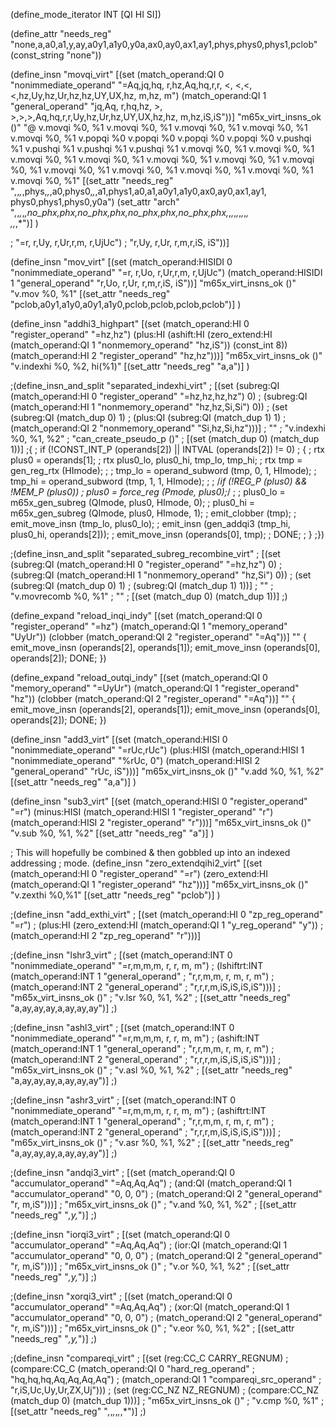 (define_mode_iterator INT [QI HI SI])

(define_attr "needs_reg"
  "none,a,a0,a1,y,ay,a0y1,a1y0,y0a,ax0,ay0,ax1,ay1,phys,phys0,phys1,pclob"
  (const_string "none"))

(define_insn "movqi_virt"
  [(set (match_operand:QI 0 "nonimmediate_operand"
  "=Aq,jq,hq, r,hz,Aq,hq,r,r, <, <,<,<,hz,Uy,hz,Ur,hz,hz,UY,UX,hz, m,hz, m")
        (match_operand:QI 1 "general_operand"
   "jq,Aq, r,hq,hz, >, >,>,>,Aq,hq,r,r,Uy,hz,Ur,hz,UY,UX,hz,hz, m,hz,iS,iS"))]
  "m65x_virt_insns_ok ()"
  "@
  v.movqi %0, %1
  v.movqi %0, %1
  v.movqi %0, %1
  v.movqi %0, %1
  v.movqi %0, %1
  v.popqi %0
  v.popqi %0
  v.popqi %0
  v.popqi %0
  v.pushqi %1
  v.pushqi %1
  v.pushqi %1
  v.pushqi %1
  v.movqi %0, %1
  v.movqi %0, %1
  v.movqi %0, %1
  v.movqi %0, %1
  v.movqi %0, %1
  v.movqi %0, %1
  v.movqi %0, %1
  v.movqi %0, %1
  v.movqi %0, %1
  v.movqi %0, %1
  v.movqi %0, %1
  v.movqi %0, %1"
  [(set_attr "needs_reg"
     "*,*,*,*,phys,*,*,a0,phys0,*,*,a1,phys1,a0,a1,a0y1,a1y0,ax0,ay0,ax1,ay1,\
      phys0,phys1,phys0,y0a")
   (set_attr "arch"
     "*,*,*,*,*,no_phx,phx,no_phx,phx,no_phx,phx,no_phx,phx,*,*,*,*,*,*,*,*,\
      *,*,*,*")]
)

;                                            "=r, r,Uy, r,Ur,r,m, r,UjUc")
;                                             "r,Uy, r,Ur, r,m,r,iS,  iS"))]

(define_insn "mov<mode>_virt"
  [(set (match_operand:HISIDI 0 "nonimmediate_operand"
                                            "=r, r,Uo, r,Ur,r,m, r,UjUc")
        (match_operand:HISIDI 1 "general_operand"
                                             "r,Uo, r,Ur, r,m,r,iS,  iS"))]
  "m65x_virt_insns_ok ()"
  "v.mov<mode> %0, %1"
  [(set_attr "needs_reg" "pclob,a0y1,a1y0,a0y1,a1y0,pclob,pclob,pclob,pclob")]
)

(define_insn "addhi3_highpart"
  [(set (match_operand:HI 0 "register_operand"                  "=hz,hz")
        (plus:HI (ashift:HI
                   (zero_extend:HI
                     (match_operand:QI 1 "nonmemory_operand"     "hz,iS"))
                   (const_int 8))
                 (match_operand:HI 2 "register_operand"          "hz,hz")))]
  "m65x_virt_insns_ok ()"
  "v.indexhi %0, %2, hi(%1)"
  [(set_attr "needs_reg" "a,a")]
)

;(define_insn_and_split "separated_indexhi_virt"
;  [(set (subreg:QI (match_operand:HI 0 "register_operand" "=hz,hz,hz,hz") 0)
;        (subreg:QI (match_operand:HI 1 "nonmemory_operand" "hz,hz,Si,Si") 0))
;   (set (subreg:QI (match_dup 0) 1)
;        (plus:QI (subreg:QI (match_dup 1) 1)
;                 (match_operand:QI 2 "nonmemory_operand"   "Si,hz,Si,hz")))]
;  ""
;  "v.indexhi %0, %1, %2"
;  "can_create_pseudo_p ()"
;  [(set (match_dup 0) (match_dup 1))]
;{
;  if (!CONST_INT_P (operands[2]) || INTVAL (operands[2]) != 0)
;    {
;      rtx plus0 = operands[1];
;      rtx plus0_lo, plus0_hi, tmp_lo, tmp_hi;
;      rtx tmp = gen_reg_rtx (HImode);
;
;      tmp_lo = operand_subword (tmp, 0, 1, HImode);
;      tmp_hi = operand_subword (tmp, 1, 1, HImode);
;
;      /*if (!REG_P (plus0) && !MEM_P (plus0))
;        plus0 = force_reg (Pmode, plus0);*/
;
;      plus0_lo = m65x_gen_subreg (QImode, plus0, HImode, 0);
;      plus0_hi = m65x_gen_subreg (QImode, plus0, HImode, 1);
;      emit_clobber (tmp);
;      emit_move_insn (tmp_lo, plus0_lo);
;      emit_insn (gen_addqi3 (tmp_hi, plus0_hi, operands[2]));
;      emit_move_insn (operands[0], tmp);
;      DONE;
;    }
;})

;(define_insn_and_split "separated_subreg_recombine_virt"
;  [(set (subreg:QI (match_operand:HI 0 "register_operand" "=hz,hz") 0)
;        (subreg:QI (match_operand:HI 1 "nonmemory_operand" "hz,Si") 0))
;   (set (subreg:QI (match_dup 0) 1)
;        (subreg:QI (match_dup 1) 1))]
;  ""
;  "v.movrecomb %0, %1"
;  ""
;  [(set (match_dup 0) (match_dup 1))]
;)

(define_expand "reload_inqi_indy"
  [(set (match_operand:QI 0 "register_operand" "=hz")
        (match_operand:QI 1 "memory_operand"    "UyUr"))
   (clobber (match_operand:QI 2 "register_operand" "=Aq"))]
  ""
{
  emit_move_insn (operands[2], operands[1]);
  emit_move_insn (operands[0], operands[2]);
  DONE;
})

(define_expand "reload_outqi_indy"
  [(set (match_operand:QI 0 "memory_operand"     "=UyUr")
        (match_operand:QI 1 "register_operand"      "hz"))
   (clobber (match_operand:QI 2 "register_operand" "=Aq"))]
  ""
{
  emit_move_insn (operands[2], operands[1]);
  emit_move_insn (operands[0], operands[2]);
  DONE;
})

(define_insn "add<mode>3_virt"
  [(set (match_operand:HISI 0 "nonimmediate_operand"            "=rUc,rUc")
        (plus:HISI (match_operand:HISI 1 "nonimmediate_operand" "%rUc,  0")
                   (match_operand:HISI 2 "general_operand"       "rUc, iS")))]
  "m65x_virt_insns_ok ()"
  "v.add<mode> %0, %1, %2"
  [(set_attr "needs_reg" "a,a")]
)

(define_insn "sub<mode>3_virt"
  [(set (match_operand:HISI 0 "register_operand"            "=r")
        (minus:HISI (match_operand:HISI 1 "register_operand" "r")
                    (match_operand:HISI 2 "register_operand" "r")))]
  "m65x_virt_insns_ok ()"
  "v.sub<mode> %0, %1, %2"
  [(set_attr "needs_reg" "a")]
)

; This will hopefully be combined & then gobbled up into an indexed addressing
; mode.
(define_insn "zero_extendqihi2_virt"
  [(set (match_operand:HI 0 "register_operand"                "=r")
        (zero_extend:HI (match_operand:QI 1 "register_operand" "hz")))]
  "m65x_virt_insns_ok ()"
  "v.zexthi %0,%1"
  [(set_attr "needs_reg" "pclob")]
)

;(define_insn "add_exthi_virt"
;  [(set (match_operand:HI 0 "zp_reg_operand" "=r")
;        (plus:HI (zero_extend:HI (match_operand:QI 1 "y_reg_operand" "y"))
;                 (match_operand:HI 2 "zp_reg_operand" "r")))]

;(define_insn "lshr<mode>3_virt"
;  [(set (match_operand:INT 0 "nonimmediate_operand"  "=r,m,m,m, r, r, m, m")
;        (lshiftrt:INT (match_operand:INT 1 "general_operand"
;                                                      "r,r,m,m, r, m, r, m")
;                      (match_operand:INT 2 "general_operand"
;                                                      "r,r,r,m,iS,iS,iS,iS")))]
;  "m65x_virt_insns_ok ()"
;  "v.lsr<mode> %0, %1, %2"
;  [(set_attr "needs_reg" "a,ay,ay,ay,a,ay,ay,ay")]
;)

;(define_insn "ashl<mode>3_virt"
;  [(set (match_operand:INT 0 "nonimmediate_operand"  "=r,m,m,m, r, r, m, m")
;        (ashift:INT (match_operand:INT 1 "general_operand"
;                                                      "r,r,m,m, r, m, r, m")
;                    (match_operand:INT 2 "general_operand"
;                                                      "r,r,r,m,iS,iS,iS,iS")))]
;  "m65x_virt_insns_ok ()"
;  "v.asl<mode> %0, %1, %2"
;  [(set_attr "needs_reg" "a,ay,ay,ay,a,ay,ay,ay")]
;)

;(define_insn "ashr<mode>3_virt"
;  [(set (match_operand:INT 0 "nonimmediate_operand"  "=r,m,m,m, r, r, m, m")
;        (ashiftrt:INT (match_operand:INT 1 "general_operand"
;                                                      "r,r,m,m, r, m, r, m")
;                      (match_operand:INT 2 "general_operand"
;                                                      "r,r,r,m,iS,iS,iS,iS")))]
;  "m65x_virt_insns_ok ()"
;  "v.asr<mode> %0, %1, %2"
;  [(set_attr "needs_reg" "a,ay,ay,ay,a,ay,ay,ay")]
;)

;(define_insn "andqi3_virt"
;  [(set (match_operand:QI 0 "accumulator_operand"         "=Aq,Aq,Aq")
;        (and:QI (match_operand:QI 1 "accumulator_operand"   "0, 0, 0")
;                (match_operand:QI 2 "general_operand"       "r, m,iS")))]
;  "m65x_virt_insns_ok ()"
;  "v.and %0, %1, %2"
;  [(set_attr "needs_reg" "*,y,*")]
;)

;(define_insn "iorqi3_virt"
;  [(set (match_operand:QI 0 "accumulator_operand"         "=Aq,Aq,Aq")
;        (ior:QI (match_operand:QI 1 "accumulator_operand"   "0, 0, 0")
;                (match_operand:QI 2 "general_operand"       "r, m,iS")))]
;  "m65x_virt_insns_ok ()"
;  "v.or %0, %1, %2"
;  [(set_attr "needs_reg" "*,y,*")]
;)

;(define_insn "xorqi3_virt"
;  [(set (match_operand:QI 0 "accumulator_operand"         "=Aq,Aq,Aq")
;        (xor:QI (match_operand:QI 1 "accumulator_operand"   "0, 0, 0")
;                (match_operand:QI 2 "general_operand"       "r, m,iS")))]
;  "m65x_virt_insns_ok ()"
;  "v.eor %0, %1, %2"
;  [(set_attr "needs_reg" "*,y,*")]
;)

;(define_insn "compareqi_virt"
;  [(set (reg:CC_C CARRY_REGNUM)
;        (compare:CC_C (match_operand:QI 0 "hard_reg_operand"
;                                                      "hq,hq,hq,Aq,Aq,Aq,Aq")
;                      (match_operand:QI 1 "compareqi_src_operand"
;                                                       "r,iS,Uc,Uy,Ur,ZX,Uj")))
;   (set (reg:CC_NZ NZ_REGNUM)
;        (compare:CC_NZ (match_dup 0) (match_dup 1)))]
;  "m65x_virt_insns_ok ()"
;  "v.cmp %0, %1"
;  [(set_attr "needs_reg" "*,*,*,*,*,*,*")]
;)
